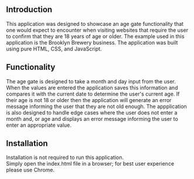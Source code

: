 ## Introduction

This application was designed to showcase an age gate functionality that one would expect to encounter when visiting websites that require the user to confirm that they are 18 years of age or older. The example used in this application is the Brooklyn Brewery business. The application was built using pure HTML, CSS, and JavaScript.

## Functionality

The age gate is designed to take a month and day input from the user. When the values are entered the application saves this information and compares it with the current date to determine the user's current age. If their age is not 18 or older then the application will generate an error message informing the user that they are not old enough. The appplication is also designed to handle edge cases where the user does not enter a month and, or age and displays an error message informing the user to enter an appropriate value.

## Installation

Installation is not required to run this application.\
Simply open the index.html file in a browser; for best user experience please use Chrome.